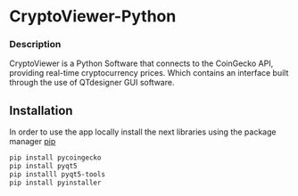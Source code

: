 # CryptoViewer-Python
### Description
CryptoViewer is a Python Software that connects to the CoinGecko API, providing real-time cryptocurrency prices. Which contains an interface built through the use of QTdesigner GUI software.

## Installation
In order to use the app locally install the next libraries using the package manager [pip](https://pip.pypa.io/en/stable/) 

```bash
pip install pycoingecko 
pip install pyqt5
pip installl pyqt5-tools
pip install pyinstaller

```
